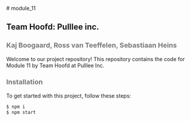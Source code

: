 <body>
# module_11

## Team Hoofd: Pulllee inc.
### Kaj Boogaard, Ross van Teeffelen, Sebastiaan Heins

Welcome to our project repository! This repository contains the code for Module 11 by Team Hoofd at Pulllee Inc.

### Installation

To get started with this project, follow these steps:

```bash
$ npm i
$ npm start
```
</body>
<style>
    h1 {
        color: #333;
        font-size: 32px;
    }

    h2 {
        color: #555;
        font-size: 24px;
    }

    h3 {
        color: #777;
        font-size: 18px;
    }

    code {
        background-color: #f4f4f4;
        padding: 2px 4px;
        font-family: monospace;
    }
</style>